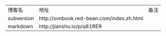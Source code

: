 <table>
    <tr>
        <td>博客名</td>
        <td>地址</td>
        <td>备注</td>
    </tr>
    <tr>
        <td>subversion</td>
        <td>http://svnbook.red-bean.com/index.zh.html</td>
        <td></td>
    </tr>
    <tr>
        <td>markdown</td>
        <td>http://jianshu.io/p/q81RER</td>
        <td></td>
    </tr>
    
</table>
